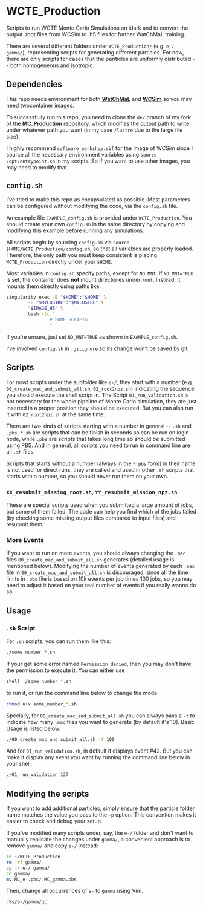 # WCTE_Production
Scripts to run WCTE Monte Carlo Simulations on idark and to convert the output .root files from WCSim to .h5 files for further WatChMaL training.

There are several different folders under `WCTE_Production/` (e.g. `e-/`, `gamma/`), representing scripts for generating different particles. For now, there are only scripts for cases that the pariticles are uniformly distributed -- both homogeneous and isotropic.


## Dependencies
This repo needs environment for both [**WatChMaL**](https://github.com/WatChMaL/WatChMaL) and [**WCSim**](https://github.com/WCSim/WCSim) so you may need twocontainer images.

To successfully run this repo, you need to clone the `dev` branch of my fork of the [**MC_Production**](https://github.com/PoinRec/MC_Production/tree/dev) repository, which modifies the output path to write under whatever path you want (in my case `/lustre` due to the large file size).
 
I highly recommend `software_workshop.sif` for the image of WCSim since I source all the necessary environment variables using `source /opt/entrypoint.sh` in my scripts. So if you want to use other images, you may need to modify that.


## `config.sh`
I’ve tried to make this repo as encapsulated as possible. Most parameters can be configured without modifying the code, via the `config.sh` file.

An example file `EXAMPLE_config.sh` is provided under `WCTE_Production`. You should create your own `config.sh` in the same directory by copying and modifying this example before running any simulations.

All scripts begin by sourcing `config.sh` via `source $HOME/WCTE_Production/config.sh`, so that all variables are properly loaded. Therefore, the only path you must keep consistent is placing `WCTE_Production` directly under your `$HOME`.

Most variables in `config.sh` specify paths, except for `NO_MNT`. If `NO_MNT=TRUE` is set, the container does **not** mount directories under `/mnt`. Instead, it mounts them directly using paths like:

```bash
singularity exec -B "$HOME":"$HOME" \
        -B "$MYLUSTRE":"$MYLUSTRE" \
        "$IMAGE_H5" \
        bash -lc "
                # SOME SCRIPTS
                "
```

If you’re unsure, just set `NO_MNT=TRUE` as shown in `EXAMPLE_config.sh`.

I've involved `config.sh` in `.gitignore` so its change won't be saved by git.


## Scripts
For most scripts under the subfolder like `e-/`, they start with a number (e.g. `00_create_mac_and_submit_all.sh`, `02_root2npz.sh`) indicating the sequence you should execute the shell script in. The Script `01_run_validation.sh` is not necessary for the whole pipeline of Monte Carlo simulation, they are just inserted in a proper position they should be executed. But you can also run it with `02_root2npz.sh` at the same time.

There are two kinds of scripts starting with a number in general -- `.sh` and `.pbs`, `*.sh` are scripts that can be finish in seconds so can be run on login node, while `.pbs` are scripts that takes long time so should be submitted using PBS. And in general, all scripts you need to run in command line are all `.sh` files.

Scripts that starts without a number (always in the `*.pbs` form) in their name is not used for direct runs, they are called and used in other `.sh` scripts that starts with a number, so you should never run them on your own.

### `XX_resubmit_missing_root.sh`, `YY_resubmit_mission_npz.sh`
These are special scripts used when you submitted a large amount of jobs, but some of them failed. The code can help you find which of the jobs failed (by checking some missing output files compared to input files) and resubmit them.


### More Events
If you want to run on more events, you should always changing the `.mac` files `00_create_mac_and_submit_all.sh` generates (detailed usage is mentioned below). Modifying the number of events generated by each `.mac` file in `00_create_mac_and_submit_all.sh` is discouraged, since all the time limits in `.pbs` file is based on 10k events per job times 100 jobs, so you may need to adjust it based on your real number of events if you really wanna do so.

## Usage
### `.sh` Script
For `.sh` scripts, you can run them like this:
```bash
./some_number_*.sh
```

If your get some error named `Permission denied`, then you may don't have the permission to execute it. You can either use

```bash
shell ./some_number_*.sh

```
to run it, or run the command line below to change the mode:

```bash
chmod u+x some_number_*.sh
```

Specially, for `00_create_mac_and_submit_all.sh` you can always pass a `-f` to indicate how many `.mac` files you want to generate (by default it's 10). Basic Usage is listed below:

```bash
./00_create_mac_and_submit_all.sh -f 100
```

And for `01_run_validation.sh`, in default it displays event #42. But you can make it display any event you want by running the command line below in your shell:
```bash
./01_run_validation 137
```


## Modifying the scripts
If you want to add additional particles, simply ensure that the particle folder name matches the value you pass to the `-p` option. This convention makes it easier to check and debug your setup.

If you've modified many scripts under, say, the `e-/` folder and don't want to manually replicate the changes under `gamma/`, a convenient approach is to remove `gamma/` and copy `e-/` instead:

```bash
cd ~/WCTE_Production
rm -rf gamma/
cp -r e-/ gamma/
cd gamma/
mv MC_e-.pbs/ MC_gamma.pbs
```

Then, change all occurrences of `e-` to `gamma` using Vim.

```vim
:%s/e-/gamma/gc
```

